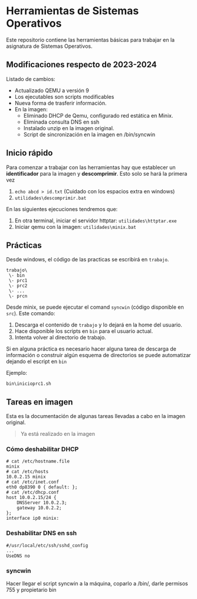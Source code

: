 # Herramientas de Sistemas Operativos

Este repositorio contiene las herramientas básicas para trabajar en la asignatura de Sistemas Operativos.

## Modificaciones respecto de 2023-2024

Listado de cambios:

- Actualizado QEMU a versión 9
- Los ejecutables son scripts modificables
- Nueva forma de trasferir información.
- En la imagen:
    - Eliminado DHCP de Qemu, configurado red estática en Minix.
    - Eliminada consulta DNS en ssh
    - Instalado unzip en la imagen original.
    - Script de sincronización en la imagen en /bin/syncwin

## Inicio rápido

Para comenzar a trabajar con las herramientas hay que establecer un **identificador** para la imagen y **descomprimir**. Esto solo se hará la primera vez

1. ```echo abcd > id.txt``` (Cuidado con los espacios extra en windows)
2. ```utilidades\descomprimir.bat```

En las siguientes ejecuciones tendremos que:

1. En otra terminal, iniciar el servidor httptar: ```utilidades\httptar.exe```
2. Iniciar qemu con la imagen: ```utilidades\minix.bat```

## Prácticas

Desde windows, el código de las practicas se escribirá en ```trabajo```.

```
trabajo\
 \- bin
 \- prc1
 \- prc2
 \- ...
 \- prcn
```

Desde minix, se puede ejecutar el comand ```syncwin``` (código disponible en ```src```). Este comando:

1. Descarga el contenido de ```trabajo``` y lo dejará en la home del usuario.
2. Hace disponible los scripts en ```bin``` para el usuario actual.
3. Intenta volver al directorio de trabajo.

Si en alguna práctica es necesario hacer alguna tarea de descarga de información o construir algún esquema de directorios se puede automatizar dejando el escript en ```bin```

Ejemplo:

```bin\inicioprc1.sh```

## Tareas en imagen

Esta es la documentación de algunas tareas llevadas a cabo en la imagen original.

> Ya está realizado en la imagen

### Cómo deshabilitar DHCP

```
# cat /etc/hostname.file
minix
# cat /etc/hosts
10.0.2.15 minix
# cat /etc/inet.conf
eth0 dp8390 0 { default: };
# cat /etc/dhcp.conf
host 10.0.2.15/24 {
    DNSServer 10.0.2.3;
    gateway 10.0.2.2;
};
interface ip0 minix:
```

### Deshabilitar DNS en ssh

```
#/usr/local/etc/ssh/sshd_config
...
UseDNS no
```

### syncwin

Hacer llegar el script syncwin a la máquina, coparlo a /bin/, darle permisos 755 y propietario bin
